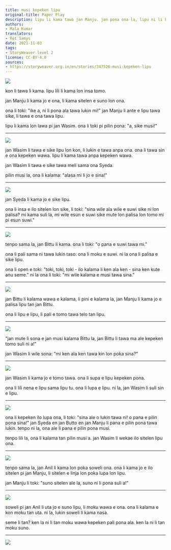 ```yaml
---
title: musi kepeken lipu
original-title: Paper Play
description: lipu li kama tawa jan Manju. jan pona ona la, lipu ni li kama ijo ante.
authors:
- Mala Kumar
translators:
- Ret Samys
date: 2021-11-03
tags:
- StoryWeaver level 2
license: CC-BY-4.0
sources:
- https://storyweaver.org.in/en/stories/347526-musi-kepeken-lipu
---
```


![](https://storage.googleapis.com/static.storyweaver.org.in/illustration_crops/1866/size7/abb5d13f72dd864a0b469e58b88bf0ef.jpg)

kon li tawa li kama. lipu lili li kama lon insa tomo.

jan Manju li kama jo e ona, li kama sitelen e suno lon ona.

ona li toki: "ike a, ni li pona ala tawa lukin mi!" jan Manju li ante e lipu tawa sike, li tawa e ona tawa lipu.

lipu li kama lon lawa pi jan Wasim. ona li toki pi pilin pona: "a, sike musi!"

---

![](https://storage.googleapis.com/static.storyweaver.org.in/illustration_crops/1867/size7/87fdef913f3105a7d5f7097ac80ffbdb.jpg)

jan Wasim li tawa e sike lipu lon kon, li lukin e tawa anpa ona. ona li tawa sin e ona kepeken wawa. lipu li kama tawa anpa kepeken wawa.

jan Wasim li tawa e sike tawa meli sama ona Syeda.

pilin musi la, ona li kalama: "alasa mi li jo e sina!"

---

![](https://storage.googleapis.com/static.storyweaver.org.in/illustration_crops/1868/size7/e146dde722f5ab15101ec881911b138f.jpg)

jan Syeda li kama jo e sike lipu.

ona li insa e ilo sitelen lon sike, li toki: "sina wile ala wile e suwi sike ni lon palisa? mi kama suli la, mi wile esun e suwi sike mute lon palisa lon tomo mi pi esun suwi."

---

![](https://storage.googleapis.com/static.storyweaver.org.in/illustration_crops/1869/size7/91db9351f8946e3ddfefc0b0c0b1a7cc.jpg)

tenpo sama la, jan Bittu li kama. ona li toki: "o pana e suwi tawa mi."

ona li pali sama ni tawa lukin taso: ona li moku e suwi. ni la ona li palisa e sike lipu.

ona li open e toki: "toki, toki, toki - ilo kalama li ken ala ken - sina ken kute anu seme." ni la ona li toki: "mi wile kalama e musi tawa sina."

---

![](https://storage.googleapis.com/static.storyweaver.org.in/illustration_crops/1870/size7/0e20d8dccaf08bf4507134f464260200.jpg)

jan Bittu li kalama wawa e kalama, li pini e kalama la, jan Manju li kama jo e palisa lipu tan jan Bittu.

ona li lipu e lipu, li pali e tomo tawa telo tan lipu.

---

![](https://storage.googleapis.com/static.storyweaver.org.in/illustration_crops/1871/size7/40ece528f64e3540654f392d082f7fd4.jpg)

"jan mute li sona e jan musi kalama Bittu la, jan Bittu li tawa ma ale kepeken tomo suli ni a!"

jan Wasim li wile sona: "mi ken ala ken tawa kin lon poka sina?"

---

![](https://storage.googleapis.com/static.storyweaver.org.in/illustration_crops/1872/size7/43fd2c08ca69cd16486309666db9eccd.jpg)

jan Wasim li kama jo e tomo tawa. ona li supa e lipu kepeken pona.

ona li lili nena e lipu sama lipu tu. ona li lupa e lipu. ni la, jan Wasim li suli sin e lipu.

---

![](https://storage.googleapis.com/static.storyweaver.org.in/illustration_crops/1873/size7/644128ba4168f4133ee9c69684b24cd4.jpg)

ona li kepeken ilo lupa ona, li toki: "sina ale o lukin tawa ni! o pana e pilin pona sina!" jan Syeda en jan Butto en jan Manju li pana e pilin pona tawa lukin. tenpo ni la, ona ale li pana e pilin pona musi.

tenpo lili la, ona li kalama tan pilin musi a. jan Wasim li wekae ilo sitelen lipu ona.

---

![](https://storage.googleapis.com/static.storyweaver.org.in/illustration_crops/1874/size7/4e893a2a50740056fc05618df94d9fb0.jpg)

tenpo sama la, jan Anil li kama lon poka soweli ona. ona li kama jo e ilo sitelen pi jan Manju, li sitelen e linja lon poka lupa lon lipu.

jan Manju li toki: "suno sitelen ale la, suno ni li pona suli a!"

---

![](https://storage.googleapis.com/static.storyweaver.org.in/illustration_crops/1875/size7/9bb3a6d3bd23e0d0c2129d78450d6f81.jpg)

soweli pi jan Anil li uta jo e suno lipu, li moku wawa e ona. ona li kalama e kon moku tan uta. ni la, lukin soweli li kama nasa.

seme li tan? ken la ni li tan moku wawa kepeken pali pona ala. ken la ni li tan moku suno.

---

![](https://storage.googleapis.com/static.storyweaver.org.in/illustration_crops/1876/size7/18c5cc8bef12da89917560f58a1bff20.jpg)
